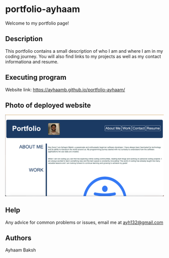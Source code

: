 # portfolio-ayhaam
Welcome to my portfolio page!


## Description
This portfolio contains a small description of who I am and where I am in my coding journey. You will also find links to my projects as well as my contact informationa and resume.


## Executing program
Website link: https://ayhaamb.github.io/portfolio-ayhaam/


## Photo of deployed website
![My Image](./images/Screenshot%202023-08-09%20at%207.46.50%20PM.png)


## Help
Any advice for common problems or issues, email me at ayh132@gmail.com


## Authors
Ayhaam Baksh
